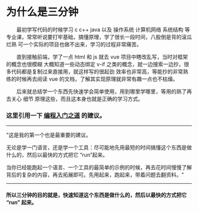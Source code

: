 # 为什么是三分钟
&emsp;&emsp;最初学写代码的时候学习 c c++ java 以及 操作系统 计算机网络 系统结构 等专业课，常常听说要打牢基础，搞懂原理，学了很长一段时间，八股倒是背的滚瓜烂熟 可一个实际的项目也做不出来，学习的过程非常痛苦。   

&emsp;&emsp;直到接触前端，学了一点 html 和 js 就去 vue 项目中瞎改乱写，当时对框架的概念也很模糊 大概知道一些动态绑定 v-if 之类的概念，就一边搜索一边抄，很多代码都是复制过来直接用，就这样写的很起劲 效率也非常高，等能抄的非常熟练的时候再去阅读 vue 的文档，了解其实现原理就非常有趣一点也不枯燥。    

&emsp;&emsp;后来就总结学一个东西先快速学会简单使用，用到哪里学哪里，等用的熟了再去关心 细节 原理这些，而且这本身也就是正确的学习方式。

### 这里引用一下   [编程入门之道](https://blog.aflybird.cn/2022/08/%E7%BC%96%E7%A8%8B%E5%85%A5%E9%97%A8%E4%B9%8B%E9%81%93/) 的建议。
***
"这是我的第一个也是最重要的建议。

无论是学一门语言，还是学一个工具：尽可能地先用最短的时间搞懂这个东西是做什么的，然后以最快的方式把它 “run”起来。

当你已经能跑起一个语言、一个工具的最简单的示例的时候，再去花时间慢慢了解背后的复杂的内容，再去拓展即可。先用起来，跑起来，带着问题去翻资料。"
***
#### 所以三分钟的目的就是，快速知道这个东西是做什么的，然后以最快的方式把它 “run” 起来。